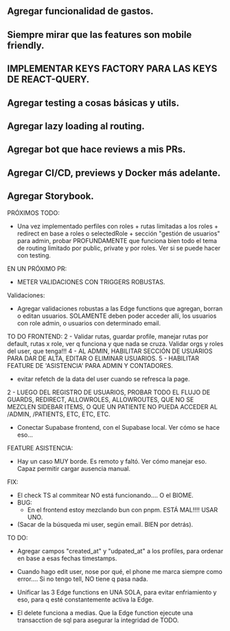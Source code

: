 ## Agregar funcionalidad de gastos.
## Siempre mirar que las features son mobile friendly.
## IMPLEMENTAR KEYS FACTORY PARA LAS KEYS DE REACT-QUERY.
## Agregar testing a cosas básicas y utils.
## Agregar lazy loading al routing.
## Agregar bot que hace reviews a mis PRs.
## Agregar CI/CD, previews y Docker más adelante.
## Agregar Storybook.

PRÓXIMOS TODO:
- Una vez implementado perfiles con roles + rutas limitadas a los roles + redirect en base a roles o selectedRole + sección "gestión de usuarios" para admin, probar PROFUNDAMENTE que funciona bien todo el tema de routing limitado por public, private y por roles. Ver si se puede hacer con testing.







EN UN PRÓXIMO PR:
- METER VALIDACIONES CON TRIGGERS ROBUSTAS.

Validaciones:
- Agregar validaciones robustas a las Edge functions que agregan, borran o editan usuarios. SOLAMENTE deben poder acceder allí, los usuarios con role admin, o usuarios con determinado email.



TO DO FRONTEND:
2 - Validar rutas, guardar profile, manejar rutas por default, rutas x role, ver q funciona y que nada se cruza. Validar orgs y roles del user, que tenga!!!
4 - AL ADMIN, HABILITAR SECCIÓN DE USUARIOS PARA DAR DE ALTA, EDITAR O ELIMINAR USUARIOS.
5 - HABILITAR FEATURE DE 'ASISTENCIA' PARA ADMIN Y CONTADORES.

- evitar refetch de la data del user cuando se refresca la page.

2 - LUEGO DEL REGISTRO DE USUARIOS, PROBAR TODO EL FLUJO DE GUARDS, REDIRECT, ALLOWROLES, ALLOWROUTES, QUE NO SE MEZCLEN SIDEBAR ITEMS, O QUE UN PATIENTE NO PUEDA ACCEDER AL /ADMIN, /PATIENTS, ETC, ETC, ETC.



- Conectar Supabase frontend, con el Supabase local. Ver cómo se hace eso...	

FEATURE ASISTENCIA:
- Hay un caso MUY borde. Es remoto y faltó. Ver cómo manejar eso. Capaz permitir cargar ausencia manual.

FIX:
- El check TS al commitear NO está funcionando.... O el BIOME.
- BUG:
	- En el frontend estoy mezclando bun con pnpm. ESTÁ MAL!!!! USAR UNO.
- (Sacar de la búsqueda mi user, según email. BIEN por detrás).


TO DO:
- Agregar campos "created_at" y "udpated_at" a los profiles, para ordenar en base a esas fechas timestamps.
- Cuando hago edit user, nose por qué, el phone me marca siempre como error.... Si no tengo tell, NO tiene q pasa nada.


- Unificar las 3 Edge functions en UNA SOLA, para evitar enfriamiento y eso, para q esté constantemente activa la Edge.
- El delete funciona a medias. Que la Edge function ejecute una transacction de sql para asegurar la integridad de TODO.